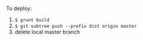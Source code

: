 
To deploy:

1. `$ grunt build`
2. `$ git subtree push --prefix dist origin master`
3. delete local master branch
